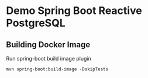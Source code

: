 # Demo Spring Boot Reactive PostgreSQL

## Building Docker Image

Run spring-boot build image plugin

`mvn spring-boot:build-image -DskipTests`
